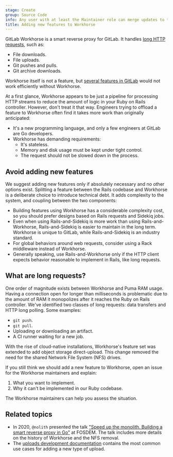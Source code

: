 ```yaml
---
stage: Create
group: Source Code
info: Any user with at least the Maintainer role can merge updates to this content. For details, see https://docs.gitlab.com/development/development_processes/#development-guidelines-review.
title: Adding new features to Workhorse
---
```


GitLab Workhorse is a smart reverse proxy for GitLab. It handles
[long HTTP requests](#what-are-long-requests), such as:

- File downloads.
- File uploads.
- Git pushes and pulls.
- Git archive downloads.

Workhorse itself is not a feature, but [several features in GitLab](gitlab_features.md)
would not work efficiently without Workhorse.

At a first glance, Workhorse appears to be just a pipeline for processing HTTP
streams to reduce the amount of logic in your Ruby on Rails controller. However,
don't treat it that way. Engineers trying to offload a feature to Workhorse often
find it takes more work than originally anticipated:

- It's a new programming language, and only a few engineers at GitLab are Go developers.
- Workhorse has demanding requirements:
  - It's stateless.
  - Memory and disk usage must be kept under tight control.
  - The request should not be slowed down in the process.

## Avoid adding new features

We suggest adding new features only if absolutely necessary and no other options exist.
Splitting a feature between the Rails codebase and Workhorse is a deliberate choice
to introduce technical debt. It adds complexity to the system, and coupling between
the two components:

- Building features using Workhorse has a considerable complexity cost, so you should
  prefer designs based on Rails requests and Sidekiq jobs.
- Even when using Rails-and-Sidekiq is more work than using Rails-and-Workhorse,
  Rails-and-Sidekiq is easier to maintain in the long term. Workhorse is unique
  to GitLab, while Rails-and-Sidekiq is an industry standard.
- For global behaviors around web requests, consider using a Rack middleware
  instead of Workhorse.
- Generally speaking, use Rails-and-Workhorse only if the HTTP client expects
  behavior reasonable to implement in Rails, like long requests.

## What are long requests?

One order of magnitude exists between Workhorse and Puma RAM usage. Having a connection
open for longer than milliseconds is problematic due to the amount of RAM
it monopolizes after it reaches the Ruby on Rails controller. We've identified two classes
of long requests: data transfers and HTTP long polling. Some examples:

- `git push`.
- `git pull`.
- Uploading or downloading an artifact.
- A CI runner waiting for a new job.

With the rise of cloud-native installations, Workhorse's feature set was extended
to add object storage direct-upload. This change removed the need for the shared
Network File System (NFS) drives.

If you still think we should add a new feature to Workhorse, open an issue for the
Workhorse maintainers and explain:

1. What you want to implement.
1. Why it can't be implemented in our Ruby codebase.

The Workhorse maintainers can help you assess the situation.

## Related topics

- In 2020, `@nolith` presented the talk
  ["Speed up the monolith. Building a smart reverse proxy in Go"](https://archive.fosdem.org/2020/schedule/event/speedupmonolith/)
  at FOSDEM. The talk includes more details on the history of Workhorse and the NFS removal.
- The [uploads development documentation](../uploads/_index.md) contains the most common
  use cases for adding a new type of upload.
